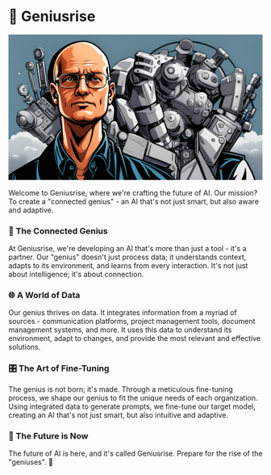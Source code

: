 # 🧠 Geniusrise

![banner](../assets/grothendieck2.png)

Welcome to Geniusrise, where we're crafting the future of AI. Our mission? To create a "connected genius" - an AI that's not just smart, but also aware and adaptive.

### 🎯 The Connected Genius

At Geniusrise, we're developing an AI that's more than just a tool - it's a partner. Our "genius" doesn't just process data; it understands context, adapts to its environment, and learns from every interaction. It's not just about intelligence; it's about connection.

### 🌐 A World of Data

Our genius thrives on data. It integrates information from a myriad of sources - communication platforms, project management tools, document management systems, and more. It uses this data to understand its environment, adapt to changes, and provide the most relevant and effective solutions.

### 🎛️ The Art of Fine-Tuning

The genius is not born; it's made. Through a meticulous fine-tuning process, we shape our genius to fit the unique needs of each organization. Using integrated data to generate prompts, we fine-tune our target model, creating an AI that's not just smart, but also intuitive and adaptive.

### 🚀 The Future is Now

The future of AI is here, and it's called Geniusrise. Prepare for the rise of the "geniuses". 🎉
